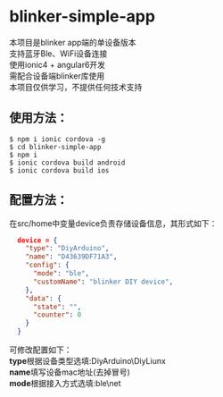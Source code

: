 # blinker-simple-app  
本项目是blinker app端的单设备版本  
支持蓝牙Ble、WiFi设备连接  
使用ionic4 + angular6开发  
需配合设备端blinker库使用  
本项目仅供学习，不提供任何技术支持   
## 使用方法：  
```
$ npm i ionic cordova -g  
$ cd blinker-simple-app  
$ npm i  
$ ionic cordova build android  
$ ionic cordova build ios  
```

## 配置方法：  
在src/home中变量device负责存储设备信息，其形式如下：  
```json
  device = {
    "type": "DiyArduino",
    "name": "D43639DF71A3",
    "config": {
      "mode": "ble",
      "customName": "blinker DIY device",
    },
    "data": {
      "state": "",
      "counter": 0
    }
  }
```
可修改配置如下：  
**type**根据设备类型选填:DiyArduino\DiyLiunx  
**name**填写设备mac地址(去掉冒号)  
**mode**根据接入方式选填:ble\net  




